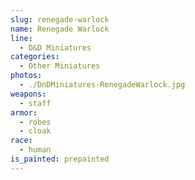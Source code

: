 ```yaml
---
slug: renegade-warlock
name: Renegade Warlock
line:
  - D&D Miniatures
categories:
  - Other Miniatures
photos:
  - ./DnDMiniatures-RenegadeWarlock.jpg
weapons:
  - staff
armor:
  - robes
  - cloak
race:
  - human
is_painted: prepainted
---
```

